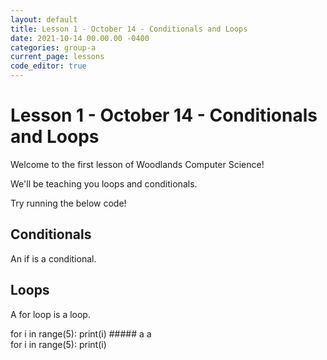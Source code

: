 ```yaml
---
layout: default
title: Lesson 1 - October 14 - Conditionals and Loops
date: 2021-10-14 00.00.00 -0400
categories: group-a
current_page: lessons
code_editor: true
---
```

# Lesson 1 - October 14 - Conditionals and Loops


Welcome to the first lesson of Woodlands Computer Science!

We'll be teaching you loops and conditionals.

Try running the below code!

## Conditionals

An if is a conditional.

## Loops

A for loop is a loop.

<div is="code-editor" id="editor-1">
for i in range(5):
    print(i)
#####
a
a
</div>

<div is="code-editor" id="editor-2">
for i in range(5):
    print(i)
</div>
